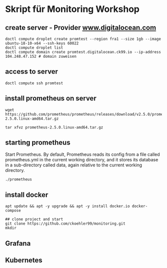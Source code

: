 # Skript für Monitoring Workshop
## create server - Provider www.digitalocean.com
```
doctl compute droplet create promtest --region fra1 --size 1gb --image ubuntu-18-10-x64 --ssh-keys 60022
doctl compute droplet list
doctl compute domain create promtest.digitalocean.ck99.io --ip-address 104.248.47.152 # domain zuweisen
```
## access to server
```
doctl compute ssh promtest
```

## install prometheus on server  
```
wget https://github.com/prometheus/prometheus/releases/download/v2.5.0/prometheus-2.5.0.linux-amd64.tar.gz

tar xfvz prometheus-2.5.0.linux-amd64.tar.gz 
```
## starting prometheus
Start Prometheus. By default, Prometheus reads its config from a file called prometheus.yml in the current working directory, and it stores its database in a sub-directory called data, again relative to the current working directory. 
```
./prometheus 
```

## install docker
```
apt update && apt -y upgrade && apt -y install docker.io docker-compose

## clone project and start
git clone https://github.com/ckoehler99/monitoring.git
mkdir 
```

## Grafana




## Kubernetes
